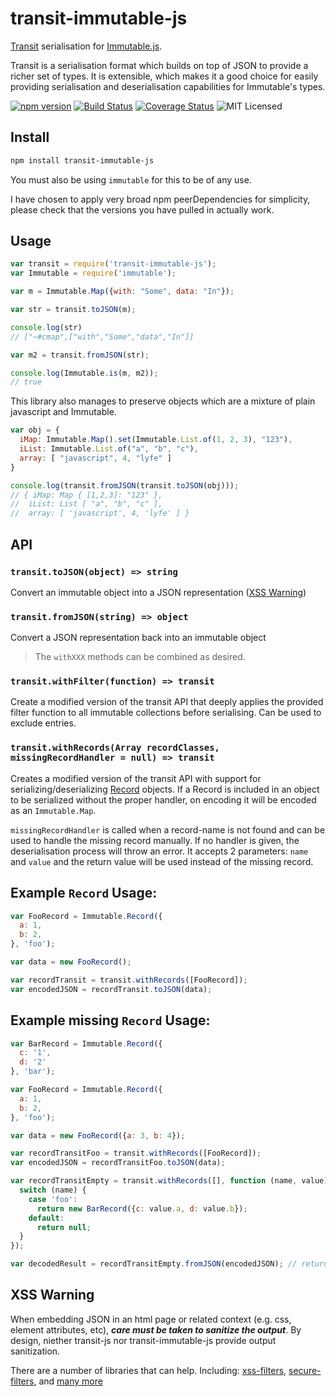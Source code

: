 # transit-immutable-js

[Transit](https://github.com/cognitect/transit-js) serialisation for [Immutable.js](https://facebook.github.io/immutable-js/).

Transit is a serialisation format which builds on top of JSON to provide a richer set of types. It is extensible, which makes it a good choice for easily providing serialisation and deserialisation capabilities for Immutable's types.

[![npm version](https://img.shields.io/npm/v/transit-immutable-js.svg)](https://www.npmjs.com/package/transit-immutable-js) [![Build Status](https://img.shields.io/travis/glenjamin/transit-immutable-js/master.svg)](https://travis-ci.org/glenjamin/transit-immutable-js) [![Coverage Status](https://coveralls.io/repos/glenjamin/transit-immutable-js/badge.svg?branch=master)](https://coveralls.io/r/glenjamin/transit-immutable-js?branch=master) ![MIT Licensed](https://img.shields.io/npm/l/transit-immutable-js.svg)

## Install

```sh
npm install transit-immutable-js
```

You must also be using `immutable` for this to be of any use.

I have chosen to apply very broad npm peerDependencies for simplicity, please check that the versions you have pulled in actually work.

## Usage

```js
var transit = require('transit-immutable-js');
var Immutable = require('immutable');

var m = Immutable.Map({with: "Some", data: "In"});

var str = transit.toJSON(m);

console.log(str)
// ["~#cmap",["with","Some","data","In"]]

var m2 = transit.fromJSON(str);

console.log(Immutable.is(m, m2));
// true
```

This library also manages to preserve objects which are a mixture of plain javascript and Immutable.

```js
var obj = {
  iMap: Immutable.Map().set(Immutable.List.of(1, 2, 3), "123"),
  iList: Immutable.List.of("a", "b", "c"),
  array: [ "javascript", 4, "lyfe" ]
}

console.log(transit.fromJSON(transit.toJSON(obj)));
// { iMap: Map { [1,2,3]: "123" },
//  iList: List [ "a", "b", "c" ],
//  array: [ 'javascript', 4, 'lyfe' ] }
```

## API

### `transit.toJSON(object) => string`

Convert an immutable object into a JSON representation ([XSS Warning](#xss-warning))

### `transit.fromJSON(string) => object`

Convert a JSON representation back into an immutable object

> The `withXXX` methods can be combined as desired.

### `transit.withFilter(function) => transit`

Create a modified version of the transit API that deeply applies the provided filter function to all immutable collections before serialising. Can be used to exclude entries.

### `transit.withRecords(Array recordClasses, missingRecordHandler = null) => transit`

Creates a modified version of the transit API with support for serializing/deserializing [Record](https://facebook.github.io/immutable-js/docs/#/) objects. If a Record is included in an object to be serialized without the proper handler, on encoding it will be encoded as an `Immutable.Map`.

`missingRecordHandler` is called when a record-name is not found and can be used to handle the missing record manually. If no handler is given, the deserialisation process will throw an error. It accepts 2 parameters: `name` and `value` and the return value will be used instead of the missing record.

## Example `Record` Usage:

```js
var FooRecord = Immutable.Record({
  a: 1,
  b: 2,
}, 'foo');

var data = new FooRecord();

var recordTransit = transit.withRecords([FooRecord]);
var encodedJSON = recordTransit.toJSON(data);
```

## Example missing `Record` Usage:

```js
var BarRecord = Immutable.Record({
  c: '1',
  d: '2'
}, 'bar');

var FooRecord = Immutable.Record({
  a: 1,
  b: 2,
}, 'foo');

var data = new FooRecord({a: 3, b: 4});

var recordTransitFoo = transit.withRecords([FooRecord]);
var encodedJSON = recordTransitFoo.toJSON(data);

var recordTransitEmpty = transit.withRecords([], function (name, value) {
  switch (name) {
    case 'foo':
      return new BarRecord({c: value.a, d: value.b});
    default:
      return null;
  }
});

var decodedResult = recordTransitEmpty.fromJSON(encodedJSON); // returns new BarRecord({c: 3, d: 4})
```

## XSS Warning
When embedding JSON in an html page or related context (e.g. css, element attributes, etc), _**care must be taken to sanitize the output**_. By design, niether transit-js nor transit-immutable-js provide output sanitization.

There are a number of libraries that can help. Including: [xss-filters](https://www.npmjs.com/package/xss-filters), [secure-filters](https://www.npmjs.com/package/secure-filters), and [many more](https://www.npmjs.com/browse/keyword/xss)
